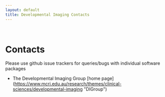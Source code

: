 ```yaml
---
layout: default
title: Developmental Imaging Contacts
---
```

<br>

# Contacts

Please use github issue trackers for queries/bugs with individual software
packages

* The Developmental Imaging Group [home page] (https://www.mcri.edu.au/research/themes/clinical-sciences/developmental-imaging "DIGroup")

